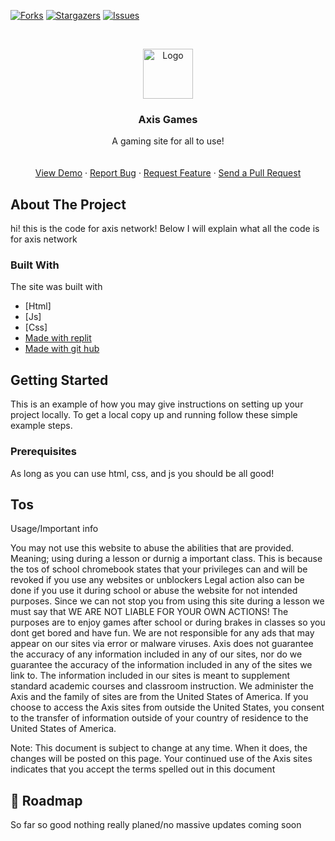 [![Forks][forks-shield]][forks-url]
[![Stargazers][stars-shield]][stars-url]
[![Issues][issues-shield]][issues-url]



<!-- PROJECT LOGO -->
<br />
<p align="center">
  <a href="https://github.com/ChillYTT/Axis-network">
    <img src="https://axis-net.vercel.app/images/hello-icon-128.png" alt="Logo" width="80" height="80">
  </a>

  <h3 align="center">Axis Games</h3>

  <p align="center">
    A gaming site for all to use!
    <br />
    <br />
    <br />
    <a href="https://axis-net.vercel.app/">View Demo</a>
    ·
    <a href="https://github.com/ChillYTT/Axis-network/issues">Report Bug</a>
    ·
    <a href="https://github.com/ChillYTT/Axis-network/issues">Request Feature</a>
    ·
    <a href="https://github.com/ChillYTT/Axis-network/pulls">Send a Pull Request</a>
  </p>
</p>

<!-- ABOUT THE PROJECT -->
## About The Project

hi! this is the code for axis network! Below I will explain what all the code is for axis network



### Built With
The site was built with
* [Html]
* [Js]
* [Css]
* [Made with replit](https://replit.com)
* [Made with git hub](https://github.com)


<!-- GETTING STARTED -->
## Getting Started

This is an example of how you may give instructions on setting up your project locally.
To get a local copy up and running follow these simple example steps.

### Prerequisites

As long as you can use html, css, and js you should be all good!


<!-- USAGE EXAMPLES -->
## Tos

Usage/Important info

You may not use this website to abuse the abilities that are provided.
Meaning; using during a lesson or durnig a important class. This is because the tos of school chromebook states that your
privileges can and will be revoked if you use any websites or unblockers Legal action also can be done if you use it during 
school or abuse the website for not intended purposes. Since we can not stop you from using this site during a lesson we must 
say that WE ARE NOT LIABLE FOR YOUR OWN ACTIONS! The purposes are to enjoy games after school or during brakes in classes so 
you dont get bored and have fun. We are not responsible for any ads that may appear on our sites via error or malware viruses.
Axis does not guarantee the accuracy of any information included in any of our sites, nor do we guarantee the accuracy of the 
information included in any of the sites we link to. The information included in our sites is meant to supplement standard academic 
courses and classroom instruction. We administer the Axis and the family of sites are from the United States of America. If you choose
to access the Axis sites from outside the United States, you consent to the transfer of information outside of your country of residence
to the United States of America. 

Note: This document is subject to change at any time. When it does, the changes will be posted on this page. Your continued use of the Axis sites indicates that you accept the terms spelled out in this document

<!-- ROADMAP -->
## 🚧 Roadmap

So far so good nothing really planed/no massive updates coming soon


<!-- MARKDOWN LINKS & IMAGES -->
<!-- https://www.markdownguide.org/basic-syntax/#reference-style-links -->
[forks-shield]: https://img.shields.io/github/forks/roshanlam/ReadMeTemplate?style=for-the-badge
[forks-url]: https://github.com/roshanlam/ReadMeTemplate/network/members
[stars-shield]: https://img.shields.io/github/stars/roshanlam/ReadMeTemplate?style=for-the-badge
[stars-url]: https://github.com/roshanlam/ReadMeTemplate/stargazers
[issues-shield]: https://img.shields.io/github/issues/roshanlam/ReadMeTemplate?style=for-the-badge
[issues-url]: https://github.com/roshanlam/ReadMeTemplate/issues
[linkedin-shield]: https://img.shields.io/badge/-LinkedIn-black.svg?style=flat-square&logo=linkedin&colorB=555
[linkedin-url]: https://linkedin.com/in/roshan-lamichhane
